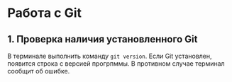 # Работа с Git
## 1. Проверка наличия установленного Git
В терминале выполнить команду `git version`. Если Git установлен, появится строка с версией прогрпммы. В противном случае терминал сообщит об ошибке.